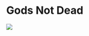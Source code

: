 # Gods Not Dead

![](https://cdna.artstation.com/p/assets/images/images/022/007/166/smaller_square/yvn-han-.jpg?1573749254)

<!-- Prince Kaizen Namwali -->
